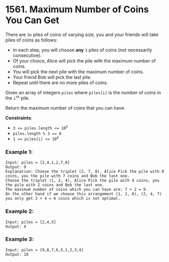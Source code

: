 # 1561. Maximum Number of Coins You Can Get

There are `3n` piles of coins of varying size, you and your friends will take piles of coins as follows:

- In each step, you will choose **any** `3` piles of coins (not necessarily consecutive).
- Of your choice, Alice will pick the pile with the maximum number of coins.
- You will pick the next pile with the maximum number of coins.
- Your friend Bob will pick the last pile.
- Repeat until there are no more piles of coins.

Given an array of integers `piles` where `piles[i]` is the number of coins in the <code>i<sup>th</sup></code> pile.

Return the maximum number of coins that you can have.

**Constraints**:
- <code>3 <= piles.length <= 10<sup>5</sup></code>
- `piles.length % 3 == 0`
- <code>1 <= piles[i] <= 10<sup>4</sup></code>

### Example 1:
```
Input: piles = [2,4,1,2,7,8]
Output: 9
Explanation: Choose the triplet (2, 7, 8), Alice Pick the pile with 8 coins, you the pile with 7 coins and Bob the last one.
Choose the triplet (1, 2, 4), Alice Pick the pile with 4 coins, you the pile with 2 coins and Bob the last one.
The maximum number of coins which you can have are: 7 + 2 = 9.
On the other hand if we choose this arrangement (1, 2, 8), (2, 4, 7) you only get 2 + 4 = 6 coins which is not optimal.
```

### Example 2:
```
Input: piles = [2,4,5]
Output: 4
```

### Example 3:
```
Input: piles = [9,8,7,6,5,1,2,3,4]
Output: 18
```